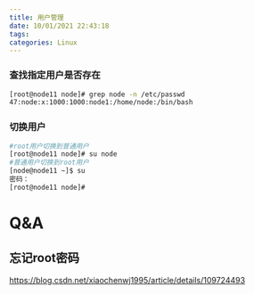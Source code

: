 ```yaml
---
title: 用户管理
date: 10/01/2021 22:43:18
tags: 
categories: Linux
---
```

### 查找指定用户是否存在

```BASH
[root@node11 node]# grep node -n /etc/passwd
47:node:x:1000:1000:node1:/home/node:/bin/bash
```

### 切换用户

```BASH
#root用户切换到普通用户
[root@node11 node]# su node
#普通用户切换到root用户
[node@node11 ~]$ su
密码：
[root@node11 node]# 
```

# Q&A

## 忘记root密码

https://blog.csdn.net/xiaochenwj1995/article/details/109724493
